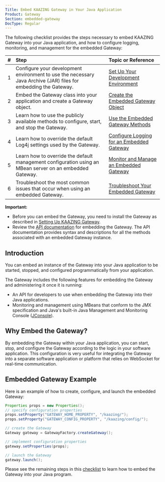 ```yaml
---
Title: Embed KAAZING Gateway in Your Java Application
Product: Gateway
Section: embedded-gateway
DocType: Regular
---
```


The following checklist provides the steps necessary to embed KAAZING Gateway into your Java application, and how to configure logging, monitoring, and management for the embedded Gateway:

| \# | Step                                                                                                            | Topic or Reference                                                                             |
|:---|:----------------------------------------------------------------------------------------------------------------|:-----------------------------------------------------------------------------------------------|
| 1  | Configure your development environment to use the necessary Java Archive (JAR) files for embedding the Gateway. | [Set Up Your Development Environment](../embedded-gateway/p_embedded_gateway_setup.md)         |
| 2  | Embed the Gateway class into your application and create a Gateway object.                                      | [Create the Embedded Gateway Object](../embedded-gateway/p_embedded_gateway_object.md)         |
| 3  | Learn how to use the publicly available methods to configure, start, and stop the Gateway.                      | [Use the Embedded Gateway Methods](../embedded-gateway/p_embedded_gateway_methods.md)          |
| 4  | Learn how to override the default Log4j settings used by the Gateway.                                           | [Configure Logging for an Embedded Gateway](../embedded-gateway/p_embedded_gateway_logging.md) |
| 5  | Learn how to override the default management configuration using an MBean server on an embedded Gateway.        | [Monitor and Manage an Embedded Gateway](../embedded-gateway/p_embedded_gateway_monitor.md)    |
| 6  | Troubleshoot the most common issues that occur when using an embedded Gateway.                                  | [Troubleshoot Your Embedded Gateway](../embedded-gateway/p_embedded_gateway_troubleshoot.md)   |


**Important:**

-   Before you can embed the Gateway, you need to install the Gateway as described in [Setting Up KAAZING Gateway](../about/setup-guide.md).
-   Review the [API documentation](http://developer.kaazing.com/documentation/5.0/apidoc/server/gateway/server/api/index.html) for embedding the Gateway. The API documentation provides syntax and descriptions for all the methods associated with an embedded Gateway instance.

Introduction
------------

You can embed an instance of the Gateway into your Java application to be started, stopped, and configured programmatically from your application.

The Gateway includes the following features for embedding the Gateway and administering it once it is running:
-   An API for developers to use when embedding the Gateway into their Java applications.
-   Monitoring and management using MBeans that conform to the JMX specification and Java's built-in Java Management and Monitoring Console ([JConsole](http://docs.oracle.com/javase/7/docs/technotes/guides/management/jconsole.html)).

Why Embed the Gateway?
-------------------------

By embedding the Gateway within your Java application, you can start, stop, and configure the Gateway according to the logic in your software application. This configuration is very useful for integrating the Gateway into a separate software application or platform that relies on WebSocket for real-time communication.

Embedded Gateway Example
-------------------------------

Here is an example of how to create, configure, and launch the embedded Gateway:

``` java
Properties props = new Properties();
// specify configuration properties
props.setProperty("GATEWAY_HOME_PROPERTY", "/kaazing/");
props.setProperty("GATEWAY_CONFIG_PROPERTY", "/kaazing/config/");

// create the Gateway
Gateway gateway = GatewayFactory.createGateway();

// implement configuration properties
gateway.setProperties(props);

// launch the Gateway
gateway.launch();
```

Please see the remaining steps in this [checklist](#embed-kaazing-gateway-in-your-java-application) to learn how to embed the Gateway into your Java program.
